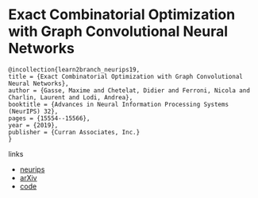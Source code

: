 # Exact Combinatorial Optimization with Graph Convolutional Neural Networks

```
@incollection{learn2branch_neurips19,
title = {Exact Combinatorial Optimization with Graph Convolutional Neural Networks},
author = {Gasse, Maxime and Chetelat, Didier and Ferroni, Nicola and Charlin, Laurent and Lodi, Andrea},
booktitle = {Advances in Neural Information Processing Systems (NeurIPS) 32},
pages = {15554--15566},
year = {2019},
publisher = {Curran Associates, Inc.}
}
```

links
- [neurips](https://nips.cc/Conferences/2019/Schedule?showEvent=14449)
- [arXiv](https://arxiv.org/abs/1906.01629)
- [code](https://github.com/ds4dm/learn2branch)
